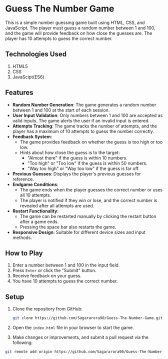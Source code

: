 # Guess The Number Game

This is a simple number guessing game built using HTML, CSS, and JavaScript. The player must guess a random number between 1 and 100, and the game will provide feedback on how close the guesses are. The player has 10 attempts to guess the correct number.

## Technologies Used
1. HTML5
2. CSS
3. JavaScipt(ES6)

## Features

- **Random Number Generation**: The game generates a random number between 1 and 100 at the start of each session.
- **User Input Validation**: Only numbers between 1 and 100 are accepted as valid inputs. The game alerts the user if an invalid input is entered.
- **Attempts Tracking**: The game tracks the number of attempts, and the player has a maximum of 10 attempts to guess the number correctly.
- **Feedback System**:
  - The game provides feedback on whether the guess is too high or too low.
  - Hints about how close the guess is to the target:
    - "Almost there" if the guess is within 10 numbers.
    - "Too high" or "Too low" if the guess is within 50 numbers.
    - "Way too high" or "Way too low" if the guess is far off.
- **Previous Guesses**: Displays the player's previous guesses for reference.
- **Endgame Conditions**: 
  - The game ends when the player guesses the correct number or uses all 10 attempts.
  - The player is notified if they win or lose, and the correct number is revealed after all attempts are used.
- **Restart Functionality**: 
  - The game can be restarted manually by clicking the restart button after a game ends.
  - Pressing the space bar also restarts the game.
- **Responsive Design**: Suitable for different device sizes and input methods.

## How to Play

1. Enter a number between 1 and 100 in the input field.
2. Press `Enter` or click the "Submit" button.
3. Receive feedback on your guess.
4. You have 10 attempts to guess the correct number.

## Setup

1. Clone the repository from GitHub:
   ```bash
   git clone https://github.com/Sagararora90/Guess-The-Number-Game.git
2. Open the `index.html` file in your browser to start the game.

3. Make changes or improvements, and submit a pull request via the following:

  ```bash
  git remote add origin https://github.com/Sagararora90/Guess-The-Number-Game.git

 

